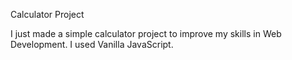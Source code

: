 Calculator Project

I just made a simple calculator project to improve my skills in Web Development. I used Vanilla JavaScript. 


